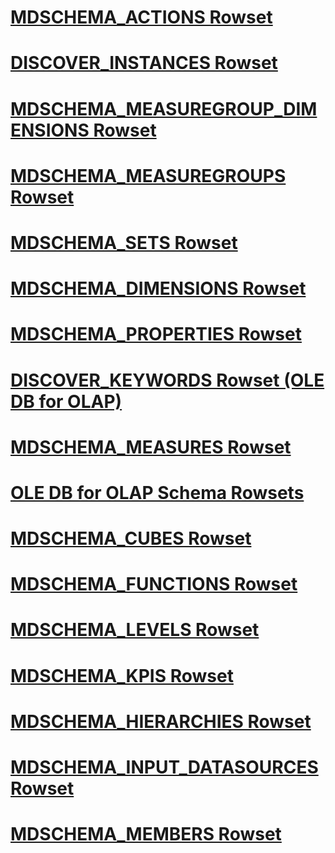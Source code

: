 # [MDSCHEMA_ACTIONS Rowset](mdschema-actions-rowset.md)
# [DISCOVER_INSTANCES Rowset](discover-instances-rowset.md)
# [MDSCHEMA_MEASUREGROUP_DIMENSIONS Rowset](mdschema-measuregroup-dimensions-rowset.md)
# [MDSCHEMA_MEASUREGROUPS Rowset](mdschema-measuregroups-rowset.md)
# [MDSCHEMA_SETS Rowset](mdschema-sets-rowset.md)
# [MDSCHEMA_DIMENSIONS Rowset](mdschema-dimensions-rowset.md)
# [MDSCHEMA_PROPERTIES Rowset](mdschema-properties-rowset.md)
# [DISCOVER_KEYWORDS Rowset (OLE DB for OLAP)](discover-keywords-rowset-ole-db-for-olap.md)
# [MDSCHEMA_MEASURES Rowset](mdschema-measures-rowset.md)
# [OLE DB for OLAP Schema Rowsets](ole-db-for-olap-schema-rowsets.md)
# [MDSCHEMA_CUBES Rowset](mdschema-cubes-rowset.md)
# [MDSCHEMA_FUNCTIONS Rowset](mdschema-functions-rowset.md)
# [MDSCHEMA_LEVELS Rowset](mdschema-levels-rowset.md)
# [MDSCHEMA_KPIS Rowset](mdschema-kpis-rowset.md)
# [MDSCHEMA_HIERARCHIES Rowset](mdschema-hierarchies-rowset.md)
# [MDSCHEMA_INPUT_DATASOURCES Rowset](mdschema-input-datasources-rowset.md)
# [MDSCHEMA_MEMBERS Rowset](mdschema-members-rowset.md)
